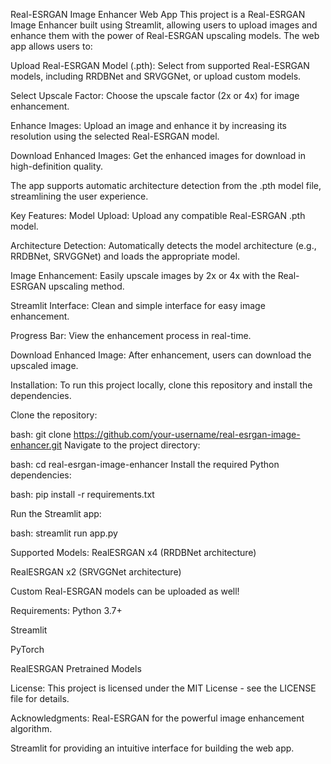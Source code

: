 Real-ESRGAN Image Enhancer Web App
This project is a Real-ESRGAN Image Enhancer built using Streamlit, allowing users to upload images and enhance them with the power of Real-ESRGAN upscaling models. The web app allows users to:

Upload Real-ESRGAN Model (.pth): Select from supported Real-ESRGAN models, including RRDBNet and SRVGGNet, or upload custom models.

Select Upscale Factor: Choose the upscale factor (2x or 4x) for image enhancement.

Enhance Images: Upload an image and enhance it by increasing its resolution using the selected Real-ESRGAN model.

Download Enhanced Images: Get the enhanced images for download in high-definition quality.

The app supports automatic architecture detection from the .pth model file, streamlining the user experience.

Key Features:
Model Upload: Upload any compatible Real-ESRGAN .pth model.

Architecture Detection: Automatically detects the model architecture (e.g., RRDBNet, SRVGGNet) and loads the appropriate model.

Image Enhancement: Easily upscale images by 2x or 4x with the Real-ESRGAN upscaling method.

Streamlit Interface: Clean and simple interface for easy image enhancement.

Progress Bar: View the enhancement process in real-time.

Download Enhanced Image: After enhancement, users can download the upscaled image.

Installation:
To run this project locally, clone this repository and install the dependencies.

Clone the repository:

bash:
git clone https://github.com/your-username/real-esrgan-image-enhancer.git
Navigate to the project directory:

bash:
cd real-esrgan-image-enhancer
Install the required Python dependencies:

bash:
pip install -r requirements.txt

Run the Streamlit app:

bash:
streamlit run app.py

Supported Models:
RealESRGAN x4 (RRDBNet architecture)

RealESRGAN x2 (SRVGGNet architecture)

Custom Real-ESRGAN models can be uploaded as well!

Requirements:
Python 3.7+

Streamlit

PyTorch

RealESRGAN Pretrained Models

License:
This project is licensed under the MIT License - see the LICENSE file for details.

Acknowledgments:
Real-ESRGAN for the powerful image enhancement algorithm.

Streamlit for providing an intuitive interface for building the web app.
